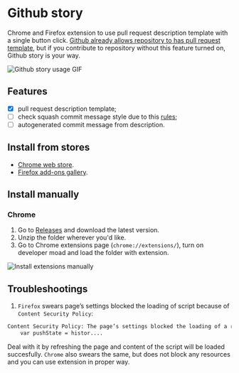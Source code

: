 # Github story

Chrome and Firefox extension to use pull request description template with a single button click. [Github already allows repository to has pull request template](https://help.github.com/articles/creating-a-pull-request-template-for-your-repository/), but if you contribute to repository without this feature turned on, Github story is your way.

![Github story usage GIF](
https://user-images.githubusercontent.com/22666467/42901578-98158ace-8ad4-11e8-8b66-4238cb396b30.gif)

## Features

- [x] pull request description template;
- [ ] check squash commit message style due to this [rules](https://chris.beams.io/posts/git-commit/);
- [ ] autogenerated commit message from description.

## Install from stores

- [Chrome web store](https://chrome.google.com/webstore/detail/github-story/fncnallgcjkegfbgbkanpgjckofelimh).
- [Firefox add-ons gallery](https://addons.mozilla.org/en-US/firefox/addon/github-story/).

## Install manually

### Chrome

1. Go to [Releases](https://github.com/dmytrostriletskyi/github-story/releases) and download the latest version.
2. Unzip the folder wherever you'd like.
4. Go to Chrome extensions page (`chrome://extensions/`), turn on developer moad and load the folder with extension.

![Install extensions manually](
https://user-images.githubusercontent.com/1153134/42123174-45ecb064-7c1b-11e8-81fd-9722627af801.png)

## Troubleshootings 

1. `Firefox` swears page’s settings blocked the loading of script because of `Content Security Policy`:

```bash
Content Security Policy: The page’s settings blocked the loading of a resource at self (“script-src”). Source: (function() {
    var pushState = histor....
```

Deal with it by refreshing the page and content of the script will be loaded succesfully.
`Chrome` also swears the same, but does not block any resources and you can use extension in proper way.
